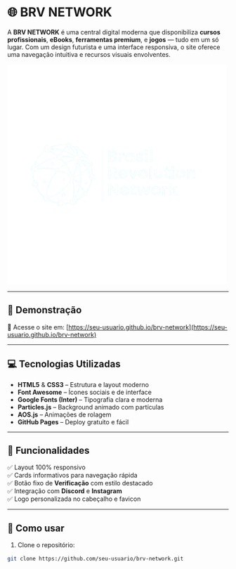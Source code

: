 # 🌐 BRV NETWORK

A **BRV NETWORK** é uma central digital moderna que disponibiliza **cursos profissionais**, **eBooks**, **ferramentas premium**, e **jogos** — tudo em um só lugar. Com um design futurista e uma interface responsiva, o site oferece uma navegação intuitiva e recursos visuais envolventes.

![BRV NETWORK Banner](img/logo.png)

---

## 📌 Demonstração

🔗 Acesse o site em: [https://seu-usuario.github.io/brv-network](https://seu-usuario.github.io/brv-network)


---

## 💻 Tecnologias Utilizadas

- **HTML5** & **CSS3** – Estrutura e layout moderno
- **Font Awesome** – Ícones sociais e de interface
- **Google Fonts (Inter)** – Tipografia clara e moderna
- **Particles.js** – Background animado com partículas
- **AOS.js** – Animações de rolagem
- **GitHub Pages** – Deploy gratuito e fácil

---

## 🚀 Funcionalidades

✅ Layout 100% responsivo  
✅ Cards informativos para navegação rápida  
✅ Botão fixo de **Verificação** com estilo destacado  
✅ Integração com **Discord** e **Instagram**  
✅ Logo personalizada no cabeçalho e favicon  

---

## 🧠 Como usar

1. Clone o repositório:

```bash
git clone https://github.com/seu-usuario/brv-network.git
